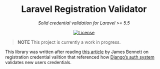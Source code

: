 <h1 align="center">Laravel Registration Validator</h1>
<p align="center"><em>Solid credential validation for Laravel >= 5.5</em></p>

<p align="center">
  <a href="LICENSE"><img src="https://poser.pugx.org/photogabble/php-confusable-homoglyphs/license.svg" alt="License"></a>
</p>

> **NOTE** This project is currently a work in progress.

This library was written after reading [this article](https://www.b-list.org/weblog/2018/feb/11/usernames/) by James Bennett on registration credential valition that referenced how [Django’s auth system](https://github.com/ubernostrum/django-registration/blob/1d7d0f01a24b916977016c1d66823a5e4a33f2a0/registration/validators.py) validates new users credentials.

